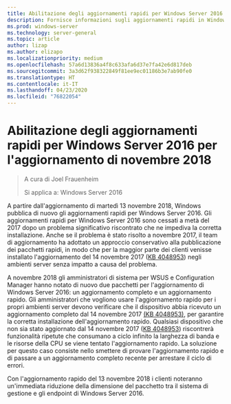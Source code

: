 ```yaml
---
title: Abilitazione degli aggiornamenti rapidi per Windows Server 2016 per l'aggiornamento di novembre 2018
description: Fornisce informazioni sugli aggiornamenti rapidi in Windows Server 2016
ms.prod: windows-server
ms.technology: server-general
ms.topic: article
author: lizap
ms.author: elizapo
ms.localizationpriority: medium
ms.openlocfilehash: 57a6d13836a4f8c633afa6d37e7fa42e6d817deb
ms.sourcegitcommit: 3a3d62f938322849f81ee9ec01186b3e7ab90fe0
ms.translationtype: HT
ms.contentlocale: it-IT
ms.lasthandoff: 04/23/2020
ms.locfileid: "76822054"
---
```

# <a name="express-updates-for-windows-server-2016-re-enabled-for-november-2018-update"></a>Abilitazione degli aggiornamenti rapidi per Windows Server 2016 per l'aggiornamento di novembre 2018

> A cura di Joel Frauenheim
> 
> Si applica a: Windows Server 2016

A partire dall'aggiornamento di martedì 13 novembre 2018, Windows pubblica di nuovo gli aggiornamenti rapidi per Windows Server 2016. Gli aggiornamenti rapidi per Windows Server 2016 sono cessati a metà del 2017 dopo un problema significativo riscontrato che ne impediva la corretta installazione. Anche se il problema è stato risolto a novembre 2017, il team di aggiornamento ha adottato un approccio conservativo alla pubblicazione dei pacchetti rapidi, in modo che per la maggior parte dei clienti venisse installato l'aggiornamento del 14 novembre 2017 ([KB 4048953](https://support.microsoft.com/help/4048953/windows-10-update-kb4048953)) negli ambienti server senza impatto a causa del problema.

A novembre 2018 gli amministratori di sistema per WSUS e Configuration Manager hanno notato di nuovo due pacchetti per l'aggiornamento di Windows Server 2016: un aggiornamento completo e un aggiornamento rapido. Gli amministratori che vogliono usare l'aggiornamento rapido per i propri ambienti server devono verificare che il dispositivo abbia ricevuto un aggiornamento completo dal 14 novembre 2017 [(KB 4048953)](https://support.microsoft.com/help/4048953/windows-10-update-kb4048953), per garantire la corretta installazione dell'aggiornamento rapido. Qualsiasi dispositivo che non sia stato aggiornato dal 14 novembre 2017 ([KB 4048953](https://support.microsoft.com/help/4048953/windows-10-update-kb4048953)) riscontrerà funzionalità ripetute che consumano a ciclo infinito la larghezza di banda e le risorse della CPU se viene tentato l'aggiornamento rapido.  La soluzione per questo caso consiste nello smettere di provare l'aggiornamento rapido e di passare a un aggiornamento completo recente per arrestare il ciclo di errori.

Con l'aggiornamento rapido del 13 novembre 2018 i clienti noteranno un'immediata riduzione della dimensione del pacchetto tra il sistema di gestione e gli endpoint di Windows Server 2016.  